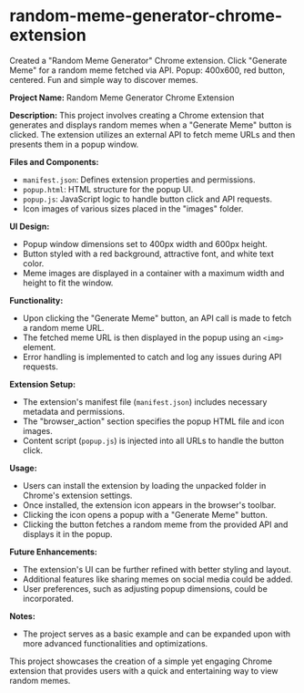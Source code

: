 # random-meme-generator-chrome-extension
Created a "Random Meme Generator" Chrome extension. Click "Generate Meme" for a random meme fetched via API. Popup: 400x600, red button, centered. Fun and simple way to discover memes.

**Project Name:** Random Meme Generator Chrome Extension

**Description:** This project involves creating a Chrome extension that generates and displays random memes when a "Generate Meme" button is clicked. The extension utilizes an external API to fetch meme URLs and then presents them in a popup window.

**Files and Components:**
  - `manifest.json`: Defines extension properties and permissions.
  - `popup.html`: HTML structure for the popup UI.
  - `popup.js`: JavaScript logic to handle button click and API requests.
  - Icon images of various sizes placed in the "images" folder.
  
**UI Design:**
  - Popup window dimensions set to 400px width and 600px height.
  - Button styled with a red background, attractive font, and white text color.
  - Meme images are displayed in a container with a maximum width and height to fit the window.

**Functionality:**
  - Upon clicking the "Generate Meme" button, an API call is made to fetch a random meme URL.
  - The fetched meme URL is then displayed in the popup using an `<img>` element.
  - Error handling is implemented to catch and log any issues during API requests.

**Extension Setup:**
  - The extension's manifest file (`manifest.json`) includes necessary metadata and permissions.
  - The "browser_action" section specifies the popup HTML file and icon images.
  - Content script (`popup.js`) is injected into all URLs to handle the button click.

**Usage:**
  - Users can install the extension by loading the unpacked folder in Chrome's extension settings.
  - Once installed, the extension icon appears in the browser's toolbar.
  - Clicking the icon opens a popup with a "Generate Meme" button.
  - Clicking the button fetches a random meme from the provided API and displays it in the popup.

**Future Enhancements:**
  - The extension's UI can be further refined with better styling and layout.
  - Additional features like sharing memes on social media could be added.
  - User preferences, such as adjusting popup dimensions, could be incorporated.

**Notes:**
  - The project serves as a basic example and can be expanded upon with more advanced functionalities and optimizations.

This project showcases the creation of a simple yet engaging Chrome extension that provides users with a quick and entertaining way to view random memes.
